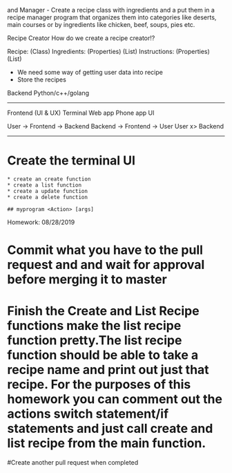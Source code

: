  and Manager - 
Create a recipe class with ingredients and a put them in a recipe manager program that organizes them into categories like deserts, main courses or by ingredients like chicken, beef, soups, pies etc.

Recipe Creator
How do we create a recipe creator!?

Recipe: (Class)
    Ingredients: (Properties) (List)
    Instructions: (Properties) (List)

* We need some way of getting user data into recipe
* Store the recipes

Backend
    Python/c++/golang

--------------------------

Frontend (UI & UX)
    Terminal
    Web app
    Phone app
    UI


User -> Frontend -> Backend
Backend -> Frontend -> User
User x> Backend


--------------------------

# Create the terminal UI
    * create an create function
    * create a list function
    * create a update function
    * create a delete function
    
    ## myprogram <Action> [args]


Homework: 08/28/2019
# Commit what you have to the pull request and and wait for approval before merging it to master
# Finish the Create and List Recipe functions make the list recipe function pretty.The list recipe function should be able to take a recipe name and print out just that recipe. For the purposes of this homework you can comment out the actions switch statement/if statements and just call create and list recipe from the main function.
#Create another pull request when completed